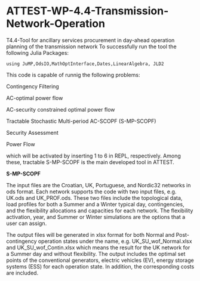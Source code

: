# ATTEST-WP-4.4-Transmission-Network-Operation
T4.4-Tool for ancillary services procurement in day-ahead operation planning of the transmission network 
To successfully run the tool the following Julia Packages:
```
using JuMP,OdsIO,MathOptInterface,Dates,LinearAlgebra, JLD2
```
This code is capable of runnig the following problems:

Contingency Filtering

AC-optimal power flow  

AC-security constrained optimal power flow

Tractable Stochastic Multi-period AC-SCOPF (S-MP-SCOPF)

Security Assessment 

Power Flow 

which will be activated by inserting 1 to 6 in REPL, respectively. Among these, tractable S-MP-SCOPF is the main developed tool in ATTEST.  

**S-MP-SCOPF** 

The input files are the Croatian, UK, Portuguese, and Nordic32 networks in ods format. Each network supports the code with two input files, e.g. UK.ods and UK_PROF.ods. These two files include the topological data, load profiles for both a Summer and a Winter typical day, contingencies, and the flexibility allocations and capacities for each network. The flexibility activation, year, and Summer or Winter simulations are the options that a user can assign. 

The output files will be generated in xlsx format for both Normal and Post-contingency operation states under the name, e.g. UK_SU_wof_Normal.xlsx and UK_SU_wof_Contin.xlsx which means the result for the UK network for a Summer day and without flexibility. The output includes the optimal set points of the conventional generators, electric vehicles (EV), energy storage systems (ESS) for each operation state. In addition, the corresponding costs are included. 
